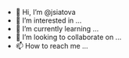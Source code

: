 - 👋 Hi, I’m @jsiatova
- 👀 I’m interested in ...
- 🌱 I’m currently learning ...
- 💞️ I’m looking to collaborate on ...
- 📫 How to reach me ...

<!---
jsiatova/jsiatova is a ✨ special ✨ repository because its `README.md` (this file) appears on your GitHub profile.
You can click the Preview link to take a look at your changes.
--->

